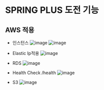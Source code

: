 # SPRING PLUS 도전 기능

## AWS 적용

* 인스턴스 
![image](https://github.com/user-attachments/assets/05f110c8-4b96-47d7-9cc9-63a9342ea95f)
![image](https://github.com/user-attachments/assets/7873b41f-4025-4eb6-8bbb-b4048965f890)


* Elastic Ip적용
![image](https://github.com/user-attachments/assets/2513ff16-cd0c-4b42-b725-015d30a096ff)

* RDS
![image](https://github.com/user-attachments/assets/3c742e07-742e-420e-b010-f7bbcc6d997e)

* Health Check
/health 
![image](https://github.com/user-attachments/assets/20d8dec3-0aae-45a0-a90e-c010911c9f31)

* S3
![image](https://github.com/user-attachments/assets/607dd298-dc94-4076-9c11-72fb7b2117a4)





